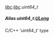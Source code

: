 _[libc](../../modules/libc/libc-module.md):[libc](../../modules/libc/libc-module.md).uint64\_t_
##### Alias uint64\_t:[ULong](../../modules/wonkey/wonkey-types-ulong.md)
C/C++ 'uint64_t' type
